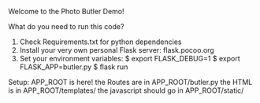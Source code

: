 Welcome to the Photo Butler Demo!

What do you need to run this code?
1) Check Requirements.txt for python dependencies
2) Install your very own personal Flask server: flask.pocoo.org 
3) Set your environment variables:
	$ export FLASK_DEBUG=1
	$ export FLASK_APP=butler.py
	$ flask run

Setup: 
APP_ROOT is here!
the Routes are in APP_ROOT/butler.py
the HTML is in APP_ROOT/templates/
the javascript should go in APP_ROOT/static/


